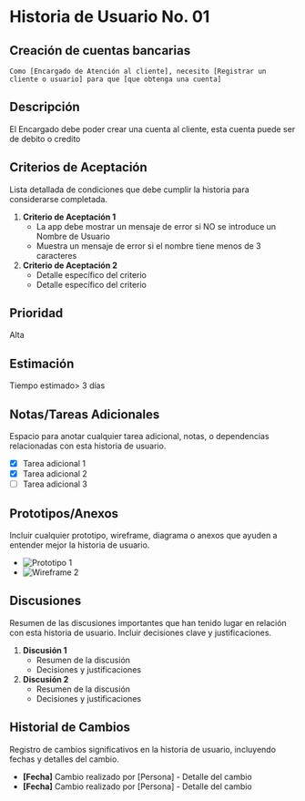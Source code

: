 # Historia de Usuario No. 01

## Creación de cuentas bancarias

`Como [Encargado de Atención al cliente], necesito [Registrar un cliente o usuario] para que [que obtenga una cuenta]`

## Descripción

El Encargado debe poder crear una cuenta al cliente, esta cuenta puede ser de debito o credito

## Criterios de Aceptación

Lista detallada de condiciones que debe cumplir la historia para considerarse completada.

1. **Criterio de Aceptación 1**
   - La app debe mostrar un mensaje de error si NO se introduce un Nombre de Usuario
   - Muestra un mensaje de error si el nombre tiene menos de 3 caracteres
2. **Criterio de Aceptación 2**
   - Detalle específico del criterio
   - Detalle específico del criterio

## Prioridad

Alta

## Estimación

Tiempo estimado> 3 días

## Notas/Tareas Adicionales

Espacio para anotar cualquier tarea adicional, notas, o dependencias relacionadas con esta historia de usuario.

- [x] Tarea adicional 1
- [x] Tarea adicional 2
- [ ] Tarea adicional 3

## Prototipos/Anexos

Incluir cualquier prototipo, wireframe, diagrama o anexos que ayuden a entender mejor la historia de usuario.

- ![Prototipo 1](url_del_prototipo_1)
- ![Wireframe 2](url_del_wireframe_2)

## Discusiones

Resumen de las discusiones importantes que han tenido lugar en relación con esta historia de usuario. Incluir decisiones clave y justificaciones.

1. **Discusión 1**
   - Resumen de la discusión
   - Decisiones y justificaciones
2. **Discusión 2**
   - Resumen de la discusión
   - Decisiones y justificaciones

## Historial de Cambios

Registro de cambios significativos en la historia de usuario, incluyendo fechas y detalles del cambio.

- **[Fecha]** Cambio realizado por [Persona] - Detalle del cambio
- **[Fecha]** Cambio realizado por [Persona] - Detalle del cambio
